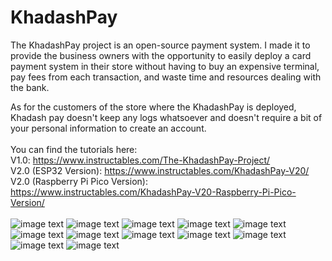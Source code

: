 # KhadashPay
The KhadashPay project is an open-source payment system. I made it to provide the business owners with the opportunity to easily deploy a card payment system in their store without having to buy an expensive terminal, pay fees from each transaction, and waste time and resources dealing with the bank.

As for the customers of the store where the KhadashPay is deployed, Khadash pay doesn't keep any logs whatsoever and doesn't require a bit of your personal information to create an account.
</br></br>
You can find the tutorials here:
</br>
V1.0: https://www.instructables.com/The-KhadashPay-Project/
</br>
V2.0 (ESP32 Version): https://www.instructables.com/KhadashPay-V20/
</br>
V2.0 (Raspberry Pi Pico Version): https://www.instructables.com/KhadashPay-V20-Raspberry-Pi-Pico-Version/
</br></br>
![image text](https://github.com/Northstrix/KhadashPay/blob/main/V2.0/Raspberry_Pi_Pico_Version/Pictures/IMG_20230403_140711.jpg)
![image text](https://github.com/Northstrix/KhadashPay/blob/main/V2.0/Raspberry_Pi_Pico_Version/Pictures/IMG_20230403_141928_hdr.jpg)
![image text](https://github.com/Northstrix/KhadashPay/blob/main/V2.0/Raspberry_Pi_Pico_Version/Pictures/IMG_20230403_142428_hdr.jpg)
![image text](https://github.com/Northstrix/KhadashPay/blob/main/V2.0/Raspberry_Pi_Pico_Version/Pictures/IMG_20230403_142821_hdr.jpg)
![image text](https://github.com/Northstrix/KhadashPay/blob/main/V2.0/Raspberry_Pi_Pico_Version/Pictures/IMG_20230403_143129_hdr.jpg)
![image text](https://github.com/Northstrix/KhadashPay/blob/main/V2.0/ESP32_Version/Pictures/IMG_20230318_131150.jpg)
![image text](https://github.com/Northstrix/KhadashPay/blob/main/V2.0/ESP32_Version/Pictures/IMG_20230318_140032_hdr.jpg)
![image text](https://github.com/Northstrix/KhadashPay/blob/main/V2.0/ESP32_Version/Pictures/IMG_20230318_134810_hdr.jpg)
![image text](https://github.com/Northstrix/KhadashPay/blob/main/V2.0/ESP32_Version/Pictures/IMG_20230318_132926.jpg)
![image text](https://github.com/Northstrix/KhadashPay/blob/main/V2.0/ESP32_Version/Pictures/IMG_20230318_133751_hdr.jpg)
![image text](https://github.com/Northstrix/KhadashPay/blob/main/V2.0/ESP32_Version/Pictures/IMG_20230318_134043.jpg)
![image text](https://github.com/Northstrix/KhadashPay/blob/main/V2.0/ESP32_Version/Pictures/IMG_20230318_134312.jpg)
